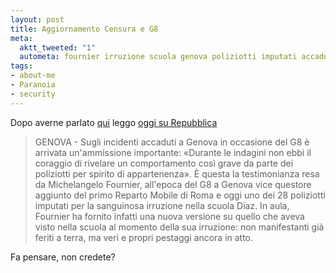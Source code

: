 ```yaml
--- 
layout: post
title: Aggiornamento Censura e G8
meta: 
  aktt_tweeted: "1"
  autometa: fournier irruzione scuola genova poliziotti imputati accaduti sanguinosa
tags: 
- about-me
- Paranoia
- security
---
```

Dopo averne parlato [qui](www.lastknight.com/2007/05/09/censura-mediatica-lo-stato-condannato-per-genova/ ) leggo [oggi su Repubblica](http://www.corriere.it/Primo_Piano/Cronache/2007/06_Giugno/13/g8_genova_questore.shtml)  
  
> GENOVA - Sugli incidenti accaduti a Genova in occasione del G8 è arrivata un'ammissione importante: «Durante le indagini non ebbi il coraggio di rivelare un comportamento così grave da parte dei poliziotti per spirito di appartenenza». È questa la testimonianza resa da Michelangelo Fournier, all'epoca del G8 a Genova vice questore aggiunto del primo Reparto Mobile di Roma e oggi uno dei 28 poliziotti imputati per la sanguinosa irruzione nella scuola Diaz. In aula, Fournier ha fornito infatti una nuova versione su quello che aveva visto nella scuola al momento della sua irruzione: non manifestanti già feriti a terra, ma veri e propri pestaggi ancora in atto.  
  
Fa pensare, non credete? 
